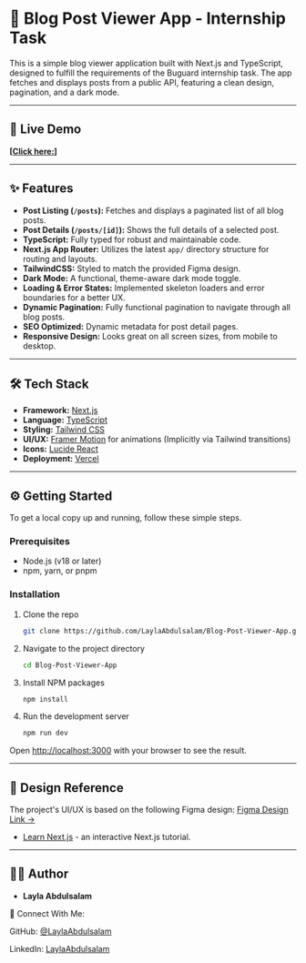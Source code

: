 # 🧪 Blog Post Viewer App - Internship Task

This is a simple blog viewer application built with Next.js and TypeScript, designed to fulfill the requirements of the Buguard internship task. The app fetches and displays posts from a public API, featuring a clean design, pagination, and a dark mode.

---

## 🚀 Live Demo

**[[Click here:](https://blog-post-viewer-app-git-main-layla-abdulsalam-ahmeds-projects.vercel.app/posts)]**

---

## ✨ Features

-   **Post Listing (`/posts`):** Fetches and displays a paginated list of all blog posts.
-   **Post Details (`/posts/[id]`):** Shows the full details of a selected post.
-   **TypeScript:** Fully typed for robust and maintainable code.
-   **Next.js App Router:** Utilizes the latest `app/` directory structure for routing and layouts.
-   **TailwindCSS:** Styled to match the provided Figma design.
-   **Dark Mode:** A functional, theme-aware dark mode toggle.
-   **Loading & Error States:** Implemented skeleton loaders and error boundaries for a better UX.
-   **Dynamic Pagination:** Fully functional pagination to navigate through all blog posts.
-   **SEO Optimized:** Dynamic metadata for post detail pages.
-   **Responsive Design:** Looks great on all screen sizes, from mobile to desktop.

---

## 🛠️ Tech Stack

-   **Framework:** [Next.js](https://nextjs.org/)
-   **Language:** [TypeScript](https://www.typescriptlang.org/)
-   **Styling:** [Tailwind CSS](https://tailwindcss.com/)
-   **UI/UX:** [Framer Motion](https://www.framer.com/motion/) for animations (Implicitly via Tailwind transitions)
-   **Icons:** [Lucide React](https://lucide.dev/)
-   **Deployment:** [Vercel](https://vercel.com/)

---

## ⚙️ Getting Started

To get a local copy up and running, follow these simple steps.

### Prerequisites

-   Node.js (v18 or later)
-   npm, yarn, or pnpm

### Installation

1.  Clone the repo
    ```sh
    git clone https://github.com/LaylaAbdulsalam/Blog-Post-Viewer-App.git
    ```
2.  Navigate to the project directory
    ```sh
    cd Blog-Post-Viewer-App
    ```
3.  Install NPM packages
    ```sh
    npm install
    ```
4.  Run the development server
    ```sh
    npm run dev
    ```

Open [http://localhost:3000](http://localhost:3000) with your browser to see the result.

---

## 🎨 Design Reference

The project's UI/UX is based on the following Figma design:
[Figma Design Link →](https://www.figma.com/design/xH1KctQJ1NRvH5w8aed4n8/The-Blog---Buguard-Task)
- [Learn Next.js](https://nextjs.org/learn) - an interactive Next.js tutorial.

---

## 👩‍💻 Author


- **Layla Abdulsalam**

💌 Connect With Me:

GitHub: [@LaylaAbdulsalam](https://github.com/LaylaAbdulsalam)

LinkedIn: [LaylaAbdulsalam](https://www.linkedin.com/in/layla-abdulsalam-092847204/)
